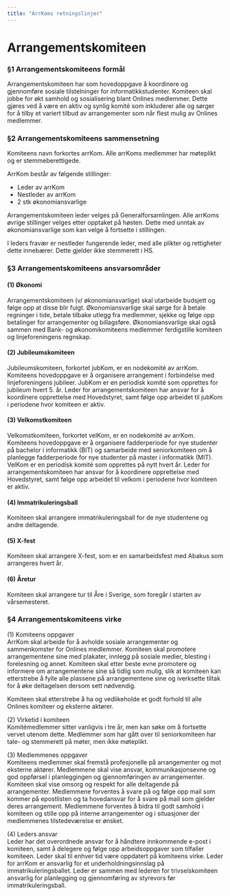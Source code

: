 ```yaml
---
title: "ArrKoms retningslinjer"
---
```


Arrangementskomiteen
===========

### §1 Arrangementskomiteens formål

Arrangementskomiteen har som hovedoppgave å koordinere og gjennomføre sosiale tilstelninger for informatikkstudenter. Komiteen skal jobbe for økt samhold og sosialisering blant Onlines medlemmer. Dette gjøres ved å være en aktiv og synlig komité som inkluderer alle og sørger for å tilby et variert tilbud av arrangementer som når flest mulig av Onlines medlemmer.

### §2 Arrangementskomiteens sammensetning

Komiteens navn forkortes arrKom. Alle arrKoms medlemmer har møteplikt og er stemmeberettigede.

ArrKom består av følgende stillinger: 

* Leder av arrKom
* Nestleder av arrKom
* 2 stk økonomiansvarlige

Arrangementskomiteen leder velges på Generalforsamlingen. Alle arrKoms øvrige stillinger velges etter opptaket på høsten. Dette med unntak av økonomiansvarlige som kan velge å fortsette i stillingen.

I leders fravær er nestleder fungerende leder, med alle plikter og rettigheter dette innebærer. Dette gjelder ikke stemmerett i HS.

### §3 Arrangementskomiteens ansvarsområder

#### (1) Økonomi

Arrangementskomiteen (v/ økonomiansvarlige) skal utarbeide budsjett og følge opp at disse blir fulgt. Økonomiansvarlige skal sørge for å betale regninger i tide, betale tilbake utlegg fra medlemmer, sjekke og følge opp betalinger for arrangementer og billagsføre. Økonomiansvarlige skal også sammen med Bank- og økonomikomiteens medlemmer ferdigstille komiteen og linjeforeningens regnskap.

#### (2) Jubileumskomiteen

Jubileumskomiteen, forkortet jubKom, er en nodekomité av arrKom. Komiteens hovedoppgave er å organisere arrangement i forbindelse med linjeforeningens jubileer. JubKom er en periodisk komité som opprettes for jubileum hvert 5. år. 
Leder for arrangementskomiteen har ansvar for å koordinere opprettelse med Hovedstyret, samt følge opp arbeidet til jubKom i periodene hvor komiteen er aktiv.

#### (3) Velkomstkomiteen

Velkomstkomiteen, forkortet velKom, er en nodekomité av arrKom. Komiteens hovedoppgave er å organisere fadderperiode for nye studenter på bachelor i informatikk (BIT) og samarbeide med seniorkomiteen om å planlegge fadderperiode for nye studenter på master i informatikk (MIT). VelKom er en periodisk komité som opprettes på nytt hvert år. Leder for arrangementskomiteen har ansvar for å koordinere opprettelse med Hovedstyret, samt følge opp arbeidet til velkom i periodene hvor komiteen er aktiv.

#### (4) Immatrikuleringsball

Komiteen skal arrangere immatrikuleringsball for de nye studentene og andre deltagende. 

#### (5) X-fest

Komiteen skal arrangere X-fest, som er en samarbeidsfest med Abakus som arrangeres hvert år.

#### (6) Åretur

Komiteen skal arrangere tur til Åre i Sverige, som foregår i starten av vårsemesteret.


### §4 Arrangementskomiteens virke

(1) Komiteens oppgaver  
ArrKom skal arbeide for å avholde sosiale arrangementer og sammenkomster for Onlines medlemmer. Komiteen skal promotere arrangementene sine med plakater, innlegg på sosiale medier, blesting i forelesning og annet. Komiteen skal etter beste evne promotere og informere om arrangementene sine så tidlig som mulig, slik at komiteen kan etterstrebe å fylle alle plassene på arrangementene sine og iverksette tiltak for å øke deltagelsen dersom sett nødvendig.

Komiteen skal etterstrebe å ha og vedlikeholde et godt forhold til alle Onlines komiteer og eksterne aktører.

(2) Virketid i komiteen  
Komitémedlemmer sitter vanligvis i tre år, men kan søke om å fortsette vervet utenom dette. Medlemmer som har gått over til seniorkomiteen har tale- og stemmerett på møter, men ikke møteplikt.

(3) Medlemmenes oppgaver  
Komiteens medlemmer skal fremstå profesjonelle på arrangementer og mot eksterne aktører. Medlemmene skal vise ansvar, kommunikasjonsevne og god oppførsel i planleggingen og gjennomføringen av arrangementer. Komiteen skal vise omsorg og respekt for alle deltagende på arrangementer. Medlemmene forventes å svare på og følge opp mail som kommer på epostlisten og ta hovedansvar for å svare på mail som gjelder deres arrangement. Medlemmene forventes å bidra til godt samhold i komiteen og stille opp på interne arrangementer og i situasjoner der medlemmenes tilstedeværelse er ønsket.

(4) Leders ansvar  
Leder har det overordnede ansvar for å håndtere innkommende e-post i komiteen, samt å delegere og følge opp arbeidsoppgaver som tilfaller komiteen. Leder skal til enhver tid være oppdatert på komiteens virke. Leder for arrKom er ansvarlig for et underholdningsinnslag på immatrikuleringsballet. Leder er sammen med lederen for trivselskomiteen ansvarlig for planlegging og gjennomføring av styrevors før immatrikuleringsball.